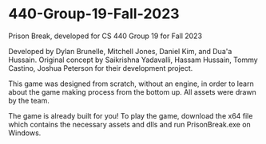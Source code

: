 # 440-Group-19-Fall-2023
Prison Break, developed for CS 440 Group 19 for Fall 2023

Developed by Dylan Brunelle, Mitchell Jones, Daniel Kim, and Dua'a Hussain.
Original concept by Saikrishna Yadavalli, Hassam Hussain, Tommy Castino, Joshua Peterson for their development project.

This game was designed from scratch, without an engine, in order to learn about the game making process from the bottom up. All assets were drawn by the team.

The game is already built for you! To play the game, download the x64 file which contains the necessary assets and dlls and run PrisonBreak.exe on Windows.
